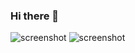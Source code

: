 ### Hi there 👋
![screenshot](https://images.credly.com/size/340x340/images/0e284c3f-5164-4b21-8660-0d84737941bc/image.png)
![screenshot](https://images.credly.com/size/340x340/images/00634f82-b07f-4bbd-a6bb-53de397fc3a6/image.png)
